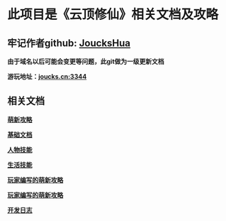 # 此项目是《云顶修仙》相关文档及攻略

## 牢记作者github:  <a href='https://github.com/joucksHua'>JoucksHua</a>

**由于域名以后可能会变更等问题，此git做为一级更新文档**

**游玩地址：<a href="http://joucks.cn:3344">joucks.cn:3344<a/>**


## 相关文档

 **<a href="https://github.com/joucksHua/yundingxx-game/blob/master/%E8%90%8C%E6%96%B0%E6%94%BB%E7%95%A5.md">萌新攻略</a>**

 **<a href="https://github.com/joucksHua/yundingxx-game/blob/master/%E5%9F%BA%E7%A1%80%E6%96%87%E6%A1%A3.md">基础文档</a>**
 
 **<a href="https://github.com/joucksHua/yundingxx-game/blob/master/%E4%BA%BA%E7%89%A9%E6%8A%80%E8%83%BD.md">人物技能</a>**

 **<a href="https://github.com/joucksHua/yundingxx-game/blob/master/%E7%94%9F%E6%B4%BB%E6%8A%80%E8%83%BD.md">生活技能</a>**

**<a href="https://github.com/joucksHua/yundingxx-game/blob/master/%E6%9D%A5%E8%87%AA%E7%8E%A9%E5%AE%B6%E8%90%8C%E6%96%B0%E6%94%BB%E7%95%A5_a.md">玩家编写的萌新攻略</a>**

**<a href="https://github.com/joucksHua/yundingxx-game/blob/master/%E6%9D%A5%E8%87%AA%E7%8E%A9%E5%AE%B6%E8%90%8C%E6%96%B0%E6%94%BB%E7%95%A5_b.md">玩家编写的萌新攻略</a>**

 **<a href="https://github.com/joucksHua/yundingxx-game/blob/master/%E6%B8%B8%E6%88%8F%E5%BC%80%E5%8F%91%E6%97%A5%E5%BF%97.md">开发日志</a>**